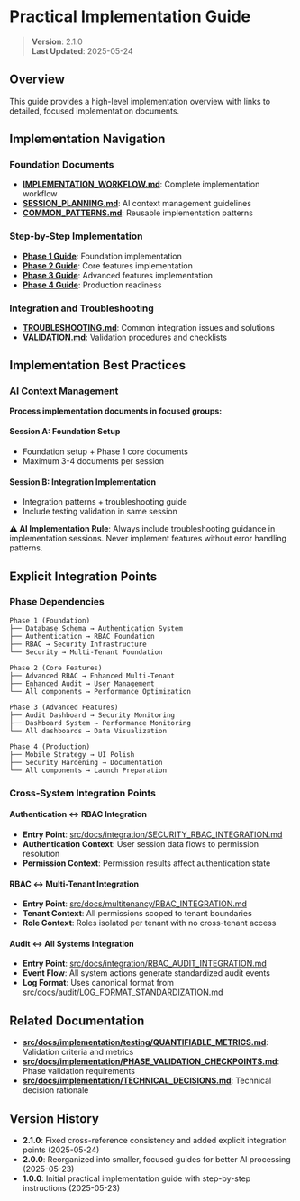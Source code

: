 
# Practical Implementation Guide

> **Version**: 2.1.0  
> **Last Updated**: 2025-05-24

## Overview

This guide provides a high-level implementation overview with links to detailed, focused implementation documents.

## Implementation Navigation

### Foundation Documents
- **[IMPLEMENTATION_WORKFLOW.md](src/docs/implementation/IMPLEMENTATION_WORKFLOW.md)**: Complete implementation workflow
- **[SESSION_PLANNING.md](src/docs/implementation/SESSION_PLANNING.md)**: AI context management guidelines
- **[COMMON_PATTERNS.md](src/docs/implementation/COMMON_PATTERNS.md)**: Reusable implementation patterns

### Step-by-Step Implementation
- **[Phase 1 Guide](src/docs/implementation/phase1/README.md)**: Foundation implementation
- **[Phase 2 Guide](src/docs/implementation/phase2/README.md)**: Core features implementation
- **[Phase 3 Guide](src/docs/implementation/phase3/README.md)**: Advanced features implementation
- **[Phase 4 Guide](src/docs/implementation/phase4/README.md)**: Production readiness

### Integration and Troubleshooting
- **[TROUBLESHOOTING.md](src/docs/implementation/TROUBLESHOOTING.md)**: Common integration issues and solutions
- **[VALIDATION.md](src/docs/implementation/VALIDATION.md)**: Validation procedures and checklists

## Implementation Best Practices

### AI Context Management

**Process implementation documents in focused groups:**

#### Session A: Foundation Setup
- Foundation setup + Phase 1 core documents
- Maximum 3-4 documents per session

#### Session B: Integration Implementation  
- Integration patterns + troubleshooting guide
- Include testing validation in same session

**⚠️ AI Implementation Rule**: Always include troubleshooting guidance in implementation sessions. Never implement features without error handling patterns.

## Explicit Integration Points

### Phase Dependencies
```
Phase 1 (Foundation)
├── Database Schema → Authentication System
├── Authentication → RBAC Foundation
├── RBAC → Security Infrastructure
└── Security → Multi-Tenant Foundation

Phase 2 (Core Features)
├── Advanced RBAC → Enhanced Multi-Tenant
├── Enhanced Audit → User Management
└── All components → Performance Optimization

Phase 3 (Advanced Features)
├── Audit Dashboard → Security Monitoring
├── Dashboard System → Performance Monitoring
└── All dashboards → Data Visualization

Phase 4 (Production)
├── Mobile Strategy → UI Polish
├── Security Hardening → Documentation
└── All components → Launch Preparation
```

### Cross-System Integration Points

#### Authentication ↔ RBAC Integration
- **Entry Point**: [src/docs/integration/SECURITY_RBAC_INTEGRATION.md](src/docs/integration/SECURITY_RBAC_INTEGRATION.md)
- **Authentication Context**: User session data flows to permission resolution
- **Permission Context**: Permission results affect authentication state

#### RBAC ↔ Multi-Tenant Integration
- **Entry Point**: [src/docs/multitenancy/RBAC_INTEGRATION.md](src/docs/multitenancy/RBAC_INTEGRATION.md)
- **Tenant Context**: All permissions scoped to tenant boundaries
- **Role Context**: Roles isolated per tenant with no cross-tenant access

#### Audit ↔ All Systems Integration
- **Entry Point**: [src/docs/integration/RBAC_AUDIT_INTEGRATION.md](src/docs/integration/RBAC_AUDIT_INTEGRATION.md)
- **Event Flow**: All system actions generate standardized audit events
- **Log Format**: Uses canonical format from [src/docs/audit/LOG_FORMAT_STANDARDIZATION.md](src/docs/audit/LOG_FORMAT_STANDARDIZATION.md)

## Related Documentation

- **[src/docs/implementation/testing/QUANTIFIABLE_METRICS.md](src/docs/implementation/testing/QUANTIFIABLE_METRICS.md)**: Validation criteria and metrics
- **[src/docs/implementation/PHASE_VALIDATION_CHECKPOINTS.md](src/docs/implementation/PHASE_VALIDATION_CHECKPOINTS.md)**: Phase validation requirements
- **[src/docs/implementation/TECHNICAL_DECISIONS.md](src/docs/implementation/TECHNICAL_DECISIONS.md)**: Technical decision rationale

## Version History

- **2.1.0**: Fixed cross-reference consistency and added explicit integration points (2025-05-24)
- **2.0.0**: Reorganized into smaller, focused guides for better AI processing (2025-05-23)
- **1.0.0**: Initial practical implementation guide with step-by-step instructions (2025-05-23)
